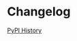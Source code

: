 # Changelog

[PyPI History][1]

[1]: https://pypi.org/project/google-cloud-recaptchaenterprise/#history
